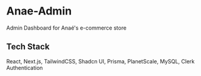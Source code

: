 # Anae-Admin
Admin Dashboard for Anaé's e-commerce store

## Tech Stack
React, Next.js, TailwindCSS, Shadcn UI, Prisma, PlanetScale, MySQL, Clerk Authentication

